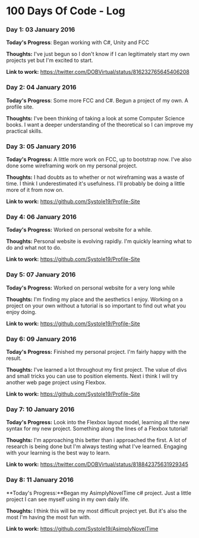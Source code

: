 # 100 Days Of Code - Log

### Day 1: 03 January 2016

**Today's Progress**: Began working with C#, Unity and FCC

**Thoughts:** I've just begun so I don't know if I can legitimately start my own projects yet but I'm excited to start.

**Link to work:** https://twitter.com/DOBVirtual/status/816232765645406208

### Day 2: 04 January 2016

**Today's Progress**: Some more FCC and C#. Begun a project of my own. A profile site.

**Thoughts:** I've been thinking of taking a look at some Computer Science books. I want a deeper understanding of the theoretical so I can improve my practical skills.

### Day 3: 05 January 2016

**Today's Progress:** A little more work on FCC, up to bootstrap now. I've also done some wireframing work on my personal project. 

**Thoughts:** I had doubts as to whether or not wireframing was a waste of time. I think I underestimated it's usefulness. I'll probably be doing a little more of it from now on.

**Link to work:** https://github.com/Systole19/Profile-Site

### Day 4: 06 January 2016

**Today's Progress:** Worked on personal website for a while.

**Thoughts:** Personal website is evolving rapidly. I'm quickly learning what to do and what not to do.

**Link to work:** https://github.com/Systole19/Profile-Site

### Day 5: 07 January 2016

**Today's Progress:** Worked on personal website for a very long while

**Thoughts:** I'm finding my place and the aesthetics I enjoy. Working on a project on your own without a tutorial is so important to find out what you enjoy doing.

**Link to work:** https://github.com/Systole19/Profile-Site

### Day 6: 09 January 2016

**Today's Progress:** Finished my personal project. I'm fairly happy with the result.

**Thoughts:** I've learned a lot throughout my first project. The value of divs and small tricks you can use to position elements. Next i think I will try another web page project using Flexbox.

**Link to work:** https://github.com/Systole19/Profile-Site

### Day 7: 10 January 2016

**Today's Progress:** Look into the Flexbox layout model, learning all the new syntax for my new project. Something along the lines of a Flexbox tutorial!

**Thoughts:** I'm approaching this better than i approached the first. A lot of research is being done but I'm always testing what I've learned. Engaging with your learning is the best way to learn.

**Link to work:** https://twitter.com/DOBVirtual/status/818842375631929345

### Day 8: 11 January 2016

**Today's Progress:**Began my AsimplyNovelTime c# project. Just a little project I can see myself using in my own daily life.

**Thoughts:** I think this will be my most difficult project yet. But it's also the most I'm having the most fun with.

**Link to work:** https://github.com/Systole19/AsimplyNovelTime
